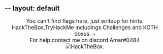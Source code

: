--
layout: default
---

<center><big> You can't find flags here, just writeup for hints. </big></center>
<center><big> HackTheBox,TryHackMe includings Challenges and KOTH boxes. </big>>
<center><big> For help contact me on discord Amar#0484 </big></center>




<center>
    <img src="https://i.etsystatic.com/23903102/r/il/efa2a2/2391953560/il_570xN>
</center>


* [<big>HackTheBox</big>](./hack-the-box.html).
